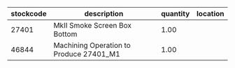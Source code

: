 |stockcode|description|quantity|location|
|---------|-----------|--------|--------|
|27401|MkII Smoke Screen Box Bottom|1.00||
|46844|Machining Operation to Produce 27401_M1|1.00||
